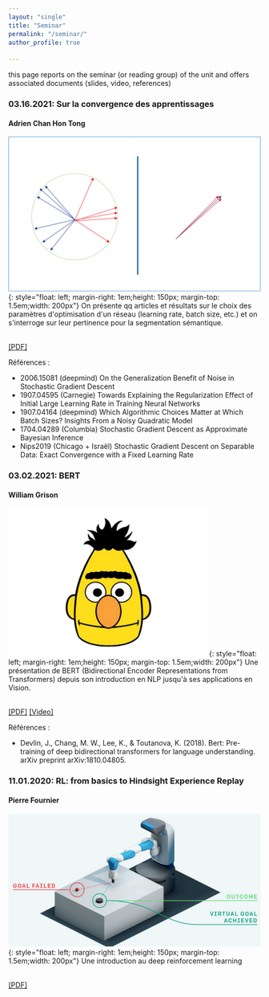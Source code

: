 ```yaml
---
layout: "single"
title: "Seminar"
permalink: "/seminar/"
author_profile: true

---
```


<script type="text/javascript">
   function toggleVisibility(block_id) {
       var e = document.getElementById(block_id);
       if(e.style.display == 'block')
          e.style.display = 'none';
       else
          e.style.display = 'block';
   }
    function copyToClip(element) {
        var str = document.getElementById(element).innerHTML;
        function listener(e) {
            e.clipboardData.setData("text/html", str);
            e.clipboardData.setData("text/plain", str);
            e.preventDefault();
        }
        document.addEventListener("copy", listener);
        document.execCommand("copy");
        document.removeEventListener("copy", listener);
};
</script>

this page reports on the seminar (or reading group) of the unit and offers associated documents (slides, video, references) 

### 03.16.2021: Sur la convergence des apprentissages
#### Adrien Chan Hon Tong

![Adrien](/images/imageAdrien.png){: style="float: left; margin-right: 1em;height: 150px; margin-top: 1.5em;width: 200px"} 
On présente qq articles et résultats sur le choix des paramètres d'optimisation d'un réseau (learning rate, batch size, etc.) et on s'interroge sur leur pertinence pour la segmentation sémantique. 
<!-- <normal> -->
<!-- <p style="text-align: right;"> -->
<br />
    <a href="https://drive.google.com/file/d/1CbD-WVXVha2RugW63501bksLZdxbEj6F/view?usp=sharing" style="color:page.header.overlay_color">[PDF]</a>
<!-- </normal> -->

Références : 
* 2006.15081 (deepmind) On the Generalization Benefit of Noise in Stochastic Gradient Descent
* 1907.04595 (Carnegie) Towards Explaining the Regularization Effect of Initial Large Learning Rate in Training Neural Networks
* 1907.04164 (deepmind) Which Algorithmic Choices Matter at Which Batch Sizes? Insights From a Noisy Quadratic Model
* 1704.04289 (Columbia) Stochastic Gradient Descent as Approximate Bayesian Inference
* Nips2019 (Chicago + Israël) Stochastic Gradient Descent on Separable Data: Exact Convergence with a Fixed Learning Rate


### 03.02.2021: BERT
#### William Grison

![William](/images/imageWilliam.png){: style="float: left; margin-right: 1em;height: 150px; margin-top: 1.5em;width: 200px"} 
Une présentation de BERT (Bidirectional Encoder Representations from Transformers) depuis son introduction en NLP jusqu'à ses applications en Vision.
<!-- <normal> -->
<!-- <p style="text-align: right;"> -->
<br />
    <a href="https://drive.google.com/file/d/11NNLZ1UEtXF3Vv0zvt4KW4ySgon2Kmlc/view?usp=sharing" style="color:page.header.overlay_color">[PDF]</a>
    <a href="https://youtu.be/eetNbgjV9VY" style="color:page.header.overlay_color">[Video]</a>
<!-- </normal> -->

Références :
* Devlin, J., Chang, M. W., Lee, K., & Toutanova, K. (2018). Bert: Pre-training of deep bidirectional transformers for language understanding. arXiv preprint arXiv:1810.04805.

### 11.01.2020: RL: from basics to Hindsight Experience Replay
#### Pierre Fournier

![Pierre](/images/imagePierre.png){: style="float: left; margin-right: 1em;height: 150px; margin-top: 1.5em;width: 200px"} 
Une introduction au deep reinforcement learning 
<!-- <normal> -->
<!-- <p style="text-align: right;"> -->
<br />
    <a href="https://drive.google.com/file/d/1t5ceLCuoPn-5rPSjnjOj6P4ASU5A8uet/view?usp=sharing" style="color:page.header.overlay_color">[PDF]</a>
<!-- </normal> -->
